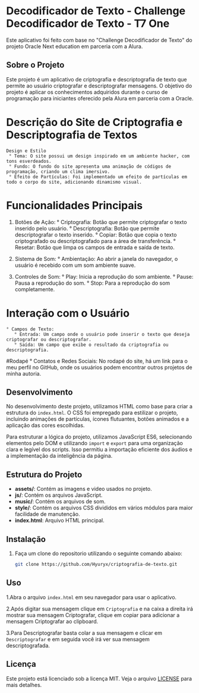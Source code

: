 # Decodificador de Texto - Challenge Decodificador de Texto - T7 One

Este aplicativo foi feito com base no "Challenge Decodificador de Texto" do projeto Oracle Next education em parceria com a Alura.

## Sobre o Projeto

Este projeto é um aplicativo de criptografia e descriptografia de texto que permite ao usuário criptografar e descriptografar mensagens. O objetivo do projeto é aplicar os conhecimentos adquiridos durante o curso de programação para iniciantes oferecido pela Alura em parceria com a Oracle.

# Descrição do Site de Criptografia e Descriptografia de Textos
    Design e Estilo
     ° Tema: O site possui um design inspirado em um ambiente hacker, com tons esverdeados.
     ° Fundo: O fundo do site apresenta uma animação de códigos de programação, criando um clima imersivo.
     ° Efeito de Partículas: Foi implementado um efeito de partículas em todo o corpo do site, adicionando dinamismo visual.

# Funcionalidades Principais
1. Botões de Ação:
    ° Criptografia: Botão que permite criptografar o texto inserido pelo usuário.
    ° Descriptografia: Botão que permite descriptografar o texto inserido.
    ° Copiar: Botão que copia o texto criptografado ou descriptografado para a área de transferência.
    ° Resetar: Botão que limpa os campos de entrada e saída de texto.

2. Sistema de Som:
    ° Ambientação: Ao abrir a janela do navegador, o usuário é recebido com um som ambiente suave.

3. Controles de Som:
    ° Play: Inicia a reprodução do som ambiente.
    ° Pause: Pausa a reprodução do som.
    ° Stop: Para a reprodução do som completamente.

# Interação com o Usuário
    ° Campos de Texto:
       ° Entrada: Um campo onde o usuário pode inserir o texto que deseja criptografar ou descriptografar.
       ° Saída: Um campo que exibe o resultado da criptografia ou descriptografia.

#Rodapé
      ° Contatos e Redes Sociais: No rodapé do site, há um link para o meu perfil no GitHub, onde os usuários podem encontrar outros projetos de minha autoria.

## Desenvolvimento

No desenvolvimento deste projeto, utilizamos HTML como base para criar a estrutura do `index.html`. O CSS foi empregado para estilizar o projeto, incluindo animações de partículas, ícones flutuantes, botões animados e a aplicação das cores escolhidas.

Para estruturar a lógica do projeto, utilizamos JavaScript ES6, selecionando elementos pelo DOM e utilizando `import` e `export` para uma organização clara e legível dos scripts. Isso permitiu a importação eficiente dos áudios e a implementação da inteligência da página.

## Estrutura do Projeto

- **assets/**: Contém as imagens e video usados no projeto.
- **js/**: Contém os arquivos JavaScript.
- **music/**: Contém os arquivos de som.
- **style/**: Contém os arquivos CSS divididos em vários módulos para maior facilidade de manutenção.
- **index.html**: Arquivo HTML principal.

## Instalação

1. Faça um clone do repositorio utilizando o seguinte comando abaixo:
    ```sh
    git clone https://github.com/Hyuryx/criptografia-de-texto.git
    ```
    
## Uso

1.Abra o arquivo `index.html` em seu navegador para usar o aplicativo.

2.Após digitar sua mensagem clique em `Criptografia` e na caixa a direita irá mostrar sua mensagem Criptografar, clique em copiar para adicionar a mensagem Criptografar ao clipboard.

3.Para Descriptografar basta colar a sua mensagem e clicar em `Descriptografar` e em seguida você irá ver sua mensagem descriptografada.


## Licença

Este projeto está licenciado sob a licença MIT. Veja o arquivo [LICENSE](LICENSE) para mais detalhes.
